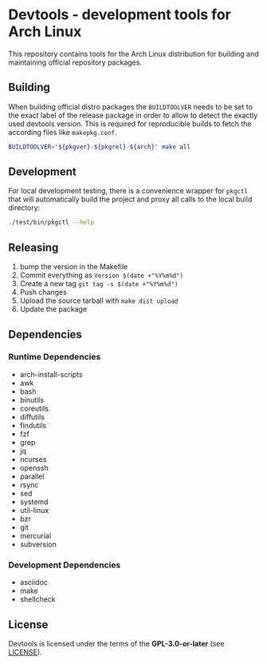 # Devtools - development tools for Arch Linux

This repository contains tools for the Arch Linux distribution for building
and maintaining official repository packages.

## Building

When building official distro packages the `BUILDTOOLVER` needs to be set to the
exact label of the release package in order to allow to detect the exactly used
devtools version. This is required for reproducible builds to fetch the according
files like `makepkg.conf`.

```sh
BUILDTOOLVER="${pkgver}-${pkgrel}-${arch}" make all
```

## Development

For local development testing, there is a convenience wrapper for `pkgctl` that
will automatically build the project and proxy all calls to the local build directory:

```sh
./test/bin/pkgctl --help
```

## Releasing

1. bump the version in the Makefile
2. Commit everything as  ```Version $(date +"%Y%m%d")```
3. Create a new tag ```git tag -s $(date +"%Y%m%d")```
4. Push changes
5. Upload the source tarball with ```make dist upload```
6. Update the package

## Dependencies

### Runtime Dependencies

- arch-install-scripts
- awk
- bash
- binutils
- coreutils
- diffutils
- findutils
- fzf
- grep
- jq
- ncurses
- openssh
- parallel
- rsync
- sed
- systemd
- util-linux
- bzr
- git
- mercurial
- subversion

### Development Dependencies

- asciidoc
- make
- shellcheck

## License

Devtools is licensed under the terms of the **GPL-3.0-or-later** (see [LICENSE](LICENSE)).
